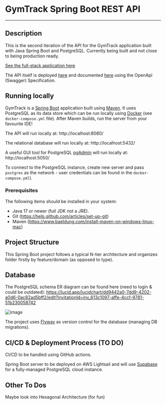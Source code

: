 # GymTrack Spring Boot REST API

---

## Description
This is the second iteration of the API for the GymTrack application built with Java Spring Boot and PostgreSQL.
Currently being built and not close to being production ready.

<a href="https://todo.com">See the full-stack application here</a>

The API itself is deployed [here](https://todo.com) and documented [here](https://todo.com) using the OpenApi (Swagger) Specification.

## Running locally
GymTrack is a [Spring Boot](https://spring.io/guides/gs/spring-boot) application built using [Maven](https://spring.io/guides/gs/maven/). It uses PostgreSQL as its data store which can be run locally using [Docker](https://www.docker.com/) (see `docker-compose.yml` file). After Maven builds, run the server from your favourite IDE!

The API will run locally at: http://localhost:8080/

The relational database will run locally at: http://localhost:5432/

A useful GUI tool for PostgreSQL [pgAdmin](https://www.pgadmin.org/) will run locally at: http://localhost:5050/

To connect to the PostgreSQL instance, create new server and pass `postgres` as the network - user credentials can be found in the `docker-compose.yml`).

### Prerequisites
The following items should be installed in your system:
* Java 17 or newer (full JDK not a JRE).
* Git (https://help.github.com/articles/set-up-git)
* Maven (https://www.baeldung.com/install-maven-on-windows-linux-mac)

## Project Structure
This Spring Boot project follows a typical N-tier architecture and organizes folder firstly by feature/domain (as opposed to type).

## Database

The PostgreSQL schema ER diagram can be found here (need to login & could be outdated): https://lucid.app/lucidchart/dd9442a0-7dd9-4202-a0d6-0ac82ad5bff2/edit?invitationId=inv_613c1097-affe-4ccf-9781-51b230058742

![image](https://user-images.githubusercontent.com/24909563/154824860-209d0041-9903-4d9c-a382-f95745e1b23d.png)

The project uses [Flyway](https://flywaydb.org/) as version control for the database (managing DB migrations).

## CI/CD & Deployment Process (TO DO)

CI/CD to be handled using GitHub actions.

Spring Boot server to be deployed on AWS Lightsail and will use [Supabase](https://supabase.com/) for a fully-managed PostgreSQL cloud instance.

## Other To Dos

Maybe look into Hexagonal Architecture (for fun)
